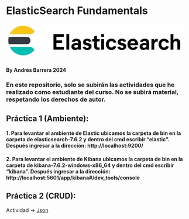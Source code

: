 # ElasticSearch Fundamentals 
![](./Images/Header.jpg)
#### By Andrés Barrera 2024

### En este repositorio, solo se subirán las actividades que he realizado como estudiante del curso. No se subirá material, respetando los derechos de autor.

## Práctica 1 (Ambiente):
#### 1. Para levantar el ambiente de Elastic ubicamos la carpeta de bin en la carpeta de elasticsearch-7.6.2 y dentro del cmd escribir “elastic”. Después ingresar a la dirección:  http://localhost:9200/
#### 2. Para levantar el ambiente de Kibana ubicamos la carpeta de bin en la carpeta de kibana-7.6.2-windows-x86_64 y dentro del cmd escribir “kibana”. Después ingresar a la dirección:  http://localhost:5601/app/kibana#/dev_tools/console

## Práctica 2 (CRUD): 
Actividad -> [Json](./Practica_2/Crud.json)

